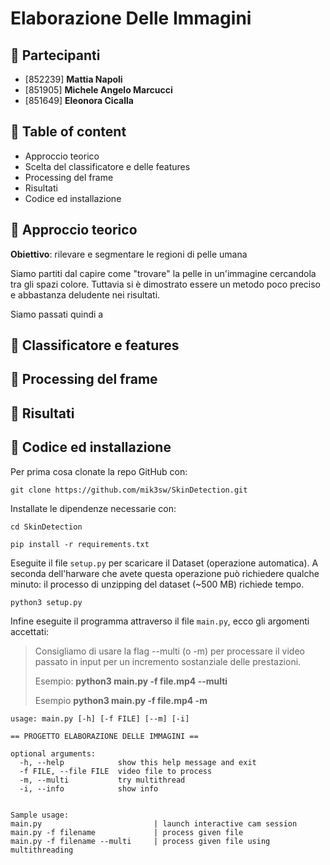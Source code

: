 # Elaborazione Delle Immagini 

## 👥 Partecipanti 
* [852239] **Mattia Napoli**
* [851905] **Michele Angelo Marcucci**
* [851649] **Eleonora Cicalla**


## 🔹 Table of content

* Approccio teorico
* Scelta del classificatore e delle features
* Processing del frame
* Risultati
* Codice ed installazione

## 🔸 Approccio teorico

**Obiettivo**: rilevare e segmentare le regioni di pelle umana

Siamo partiti dal capire come "trovare" la pelle in un'immagine cercandola tra gli spazi colore. Tuttavia si è dimostrato essere un metodo poco preciso e abbastanza deludente nei risultati.

Siamo passati quindi a



## 🔸 Classificatore e features

## 🔸 Processing del frame

## 🔸 Risultati

## 🔸 Codice ed installazione

Per prima cosa clonate la repo GitHub con:

```
git clone https://github.com/mik3sw/SkinDetection.git
```

Installate le dipendenze necessarie con:

```
cd SkinDetection

pip install -r requirements.txt
```

Eseguite il file <code>setup.py</code> per scaricare il Dataset (operazione automatica). A seconda dell'harware che avete questa operazione può richiedere qualche minuto: il processo di unzipping del dataset (~500 MB) richiede tempo.

```
python3 setup.py
```

Infine eseguite il programma attraverso il file <code>main.py</code>, ecco gli argomenti accettati:
> Consigliamo di usare la flag --multi (o -m) per processare il video passato in input per un incremento sostanziale delle prestazioni.
> 
> Esempio: **python3 main.py -f file.mp4 --multi**
> 
> Esempio **python3 main.py -f file.mp4 -m**


```
usage: main.py [-h] [-f FILE] [--m] [-i]

== PROGETTO ELABORAZIONE DELLE IMMAGINI ==

optional arguments:
  -h, --help            show this help message and exit
  -f FILE, --file FILE  video file to process
  -m, --multi           try multithread
  -i, --info            show info
  

Sample usage:
main.py                         | launch interactive cam session
main.py -f filename             | process given file
main.py -f filename --multi     | process given file using multithreading

```

